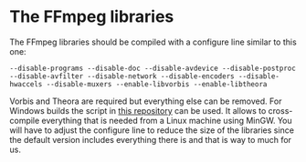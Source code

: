 # The FFmpeg libraries

The FFmpeg libraries should be compiled with a configure line similar to this one:

    --disable-programs --disable-doc --disable-avdevice --disable-postproc --disable-avfilter --disable-network --disable-encoders --disable-hwaccels --disable-muxers --enable-libvorbis --enable-libtheora

Vorbis and Theora are required but everything else can be removed. For Windows builds the script in [this repository](https://github.com/rdp/ffmpeg-windows-build-helpers) can be used. It allows to cross-compile everything that is needed from a Linux machine using MinGW. You will have to adjust the configure line to reduce the size of the libraries since the default version includes everything there is and that is way to much for us.
